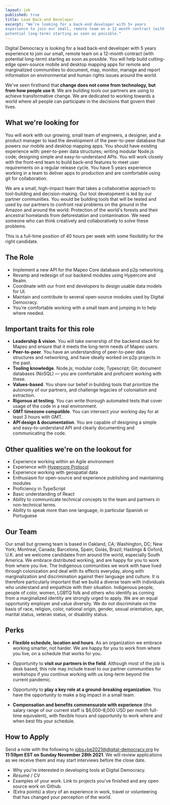 ```yaml
---
layout: job
published: true
title: Lead Back-end Developer
excerpt: "We’re looking for a back-end developer with 5+ years
experience to join our small, remote team on a 12 month contract (with
potential long-term) starting as soon as possible."
---
```

Digital Democracy is looking for a lead back-end developer with 5 years experience to join our small, remote team on a 12-month contract (with potential long-term) starting as soon as possible. You will help build cutting-edge open-source mobile and desktop mapping apps for remote and marginalized communities to document, map, monitor, manage and report information on environmental and human rights issues around the world.

We&#39;ve seen firsthand that **change does not come from technology, but from how people use it**. We are building tools our partners are using to achieve transformative change. We are dedicated to working towards a world where all people can participate in the decisions that govern their lives.

## What we&#39;re looking for

You will work with our growing, small team of engineers, a designer, and a product manager to lead the development of the peer-to-peer database that powers our mobile and desktop mapping apps. You should have existing experience with: peer-to-peer data structures; writing modular Node.js code; designing simple and easy-to-understand APIs. You will work closely with the front-end team to build back-end features to meet user requirements on a regular release cycle. You have 5 years experience working in a team to deliver apps to production and are comfortable using git for collaboration.

We are a small, high-impact team that takes a collaborative approach to tool-building and decision-making. Our tool development is led by our partner communities. You would be building tools that will be tested and used by our partners to confront real problems on the ground in the Amazon and around the world: Protection of the world&#39;s forests and their ancestral homelands from deforestation and contamination. We need someone who can think creatively and collaboratively to solve these problems.

This is a full-time position of 40 hours per week with some flexibility for the right candidate.

## The Role

- Implement a new API for the Mapeo Core database and p2p networking.
- Revamp and redesign of our backend modules using Hypercore and Realm.
- Coordinate with our front end developers to design usable data models for UI.
- Maintain and contribute to several open-source modules used by Digital Democracy.
- You&#39;re comfortable working with a small team and jumping in to help where needed.

## Important traits for this role

- **Leadership &amp; vision**. You will take ownership of the backend stack for Mapeo and ensure that it meets the long-term needs of Mapeo users.
- **Peer-to-peer**. You have an understanding of peer-to-peer data structures and networking, and have ideally worked on p2p projects in the past.
- **Tooling knowledge**. Node.js; modular code; Typescript; Git; document databases (NoSQL) — you are comfortable and proficient working with these.
- **Values-based**. You share our belief in building tools that prioritize the autonomy of our partners, and challenge legacies of colonialism and extraction.
- **Rigorous at testing**. You can write thorough automated tests that cover usage of the code in a real environment.
- **GMT timezone compatible**. You can intersect your working day for at least 3 hours with GMT.
- **API design &amp; documentation**. You are capable of designing a simple and easy-to-understand API and clearly documenting and communicating the code.

## Other qualities we&#39;re on the lookout for

- Experience working within an Agile environment
- Experience with [Hypercore Protocol](https://hypercore-protocol.org/)
- Experience working with geospatial data
- Enthusiasm for open-source and experience publishing and maintaining modules
- Proficiency in TypeScript
- Basic understanding of React
- Ability to communicate technical concepts to the team and partners in non-technical terms.
- Ability to speak more than one language, in particular Spanish or Portuguese

## Our Team

Our small but growing team is based in Oakland, CA; Washington, DC; New York; Montreal, Canada; Barcelona, Spain; Goiás, Brazil; Hastings &amp; Oxford, U.K. and we welcome candidates from around the world, especially South America. We embrace distributed working, and are happy for you to work from where you live. The Indigenous communities we work with have lived through colonization and deal with its effects everyday, along with marginalization and discrimination against their language and culture. It is therefore particularly important that we build a diverse team with individuals who understand and empathize with their situation. Indigenous people, people of color, women, LGBTQ folk and others who identify as coming from a marginalized identity are strongly urged to apply. We are an equal opportunity employer and value diversity. We do not discriminate on the basis of race, religion, color, national origin, gender, sexual orientation, age, marital status, veteran status, or disability status.

## Perks

- **Flexible schedule, location and hours**. As an organization we embrace working smarter, not harder. We are happy for you to work from where you live, on a schedule that works for you.

- Opportunity to **visit our partners in the field**. Although most of the job is desk based, this role may include travel to our partner communities for workshops if you continue working with us long-term beyond the current pandemic.

- Opportunity to **play a key role at a ground-breaking organization**. You have the opportunity to make a big impact in a small team.
- **Compensation and benefits commensurate with experience** (the salary range of our current staff is $6,000–8,000 USD per month full-time equivalent), with flexible hours and opportunity to work where and when best fits your schedule.

## How to Apply

Send a note with the following to [jobs+be2021@digital-democracy.org](mailto:jobs+be2021@digital-democracy.org) by **11:59pm EST on Sunday November 28th 2021**. We will review applications as we receive them and may start interviews before the close date.

- Why you&#39;re interested in developing tools at Digital Democracy.
- _Résumé_ / CV
- Examples of your work. Link to projects you&#39;ve finished and any open source work on Github.
- (Extra points) a story of an experience in work, travel or volunteering that has changed your perception of the world.
